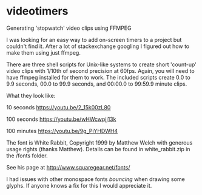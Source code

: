 # videotimers
Generating 'stopwatch' video clips using FFMPEG

I was looking for an easy way to add on-screen timers to a project but couldn't find it.  After a lot of stackexchange googling
I figured out how to make them using just ffmpeg.

There are three shell scripts for Unix-like systems to create short 'count-up' video clips with 1/10th of second precision at 60fps.
Again, you will need to have ffmpeg installed for them to work.  The included scripts create 0.0 to 9.9 seconds, 00.0 to 99.9 seconds,
and 00:00.0 to 99:59.9 minute clips.

What they look like:

10 seconds https://youtu.be/2_15k00zL80

100 seconds https://youtu.be/wHWcwpjj13k

100 minutes https://youtu.be/9g_PiYHDWH4

The font is White Rabbit, Copyright 1999 by Matthew Welch with generous usage rights (thanks Matthew). Details can be found in white_rabbit.zip in the /fonts folder.

See his page at http://www.squaregear.net/fonts/

I had issues with other monospace fonts *bouncing* when drawing some glyphs.  If anyone knows a fix for this I would appreciate it.


